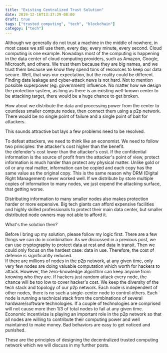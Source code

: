 ```yaml
---
title: "Existing Centralized Trust Solution"
date: 2019-12-16T13:37:29-08:00
draft: true
tags: ["trusted computing", "tech", "blockchain"]
categoy: ["tech"]
---
```


Although we generally do not trust a machine in the middle of nowhere, in most cases we still use them, every day, every minute, every second. Cloud computing is one example. Nowadays most of the computing is happening in the data center of cloud computing providers, such as Amazon, Google, Microsoft, and others. We trust them because they are big names, and we trust them because we know they spend tons of resources to keep our data secure. Well, that was our expectation, but the reality could be different. Finding data leakage and cyber-attack news is not hard. Not to mention possible superpower (eg. government) influence.  No matter how we design the protection system, as long as there is an existing well-known center to be attacking target, there would be a huge chance to get broken. 

How about we distribute the data and processing power from the center to countless smaller compute nodes, then connect them using a p2p network. There would be no single point of failure and a single point of bait for attackers. 

This sounds attractive but lays a few problems need to be resolved. 

To defeat attackers, we need to think like an economist. We need to follow two principles:
the attacker's cost higher than the benefit.  
the defender's cost lower than the attacker's cost.
If the confidential information is the source of profit from the attacker's point of view, protect information is much harder than protect any physical matter. Unlike gold or oil or any real matter, information can be copied and each copy has the same value as the original copy. This is the same reason why DRM (Digital Right Management) never worked well. If we distribute by store multiple copies of information to many nodes, we just expend the attacking surface, that getting worse. 

Distributing information to many smaller nodes also makes protection harder or more expensive. Big tech giants can afford expensive facilities and highly skilled professionals to protect their main data center, but smaller distributed node owners may not able to afford it.

 What's the solution then?

Before I bring up my solution, please follow my logic first. There are a few things we can do in combination:
As we discussed in a previous post, we can use cryptography to protect data at rest and data in transit. Then we could only focus on the hardest case: data in use. Therefore, the cost of defense is significantly reduced.  
If there are millions of nodes in the p2p network, at any given time, only very few nodes are doing valuable computation which worth for hackers to attack. However, the zero-knowledge algorithm can keep anyone from knowing who they are. If hackers just random attack every node, the chance will be too low to cover hacker's cost. 
We keep the diversity of the tech stack and topology of our p2p network. Each node is independent of other nodes, there is no such a single-center node to control others. Each node is running a technical stack from the combinations of several hardware/software technologies. If a couple of technologies are comprised will not cause more then 1/3 of total nodes to fail at any given time. 
Economic incentivize is playing an important role in the p2p network so that all nodes are willing to contribute their computing power and well maintained to make money. Bad behaviors are easy to get noticed and punished. 

These are the principles of designing the decentralized trusted computing network which we will discuss in my further posts.